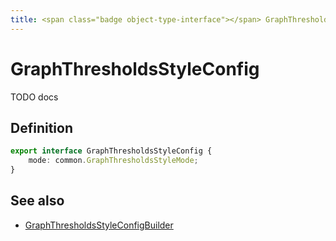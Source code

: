 ```yaml
---
title: <span class="badge object-type-interface"></span> GraphThresholdsStyleConfig
---
```

# <span class="badge object-type-interface"></span> GraphThresholdsStyleConfig

TODO docs

## Definition

```typescript
export interface GraphThresholdsStyleConfig {
	mode: common.GraphThresholdsStyleMode;
}

```
## See also

 * <span class="badge builder"></span> [GraphThresholdsStyleConfigBuilder](./builder-GraphThresholdsStyleConfigBuilder.md)
